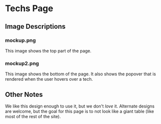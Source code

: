 # Techs Page

## Image Descriptions

### mockup.png

This image shows the top part of the page.


### mockup2.png

This image shows the bottom of the page. It also shows the popover that is rendered when the user hovers over a tech.


## Other Notes

We like this design enough to use it, but we don't *love* it. Alternate designs are welcome, but the goal for this page is to not look like a giant table (like most of the rest of the site).